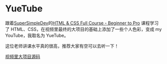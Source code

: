 # YueTube

跟着[SuperSimpleDev](https://www.youtube.com/@SuperSimpleDev)的[HTML & CSS Full Course - Beginner to Pro](https://www.youtube.com/watch?v=G3e-cpL7ofc&t=22160s) 课程学习了 HTML、CSS，在视频里最终的大项目的基础上添加了一些个人色彩，变成 my YouTube，我取名为 YueTube。

这位老师讲课水平真的很高，推荐大家有空可以去听一下！

[视频里大项目源码](https://github.com/SuperSimpleDev/html-css-course-2022/tree/main/2-copy-of-code)
